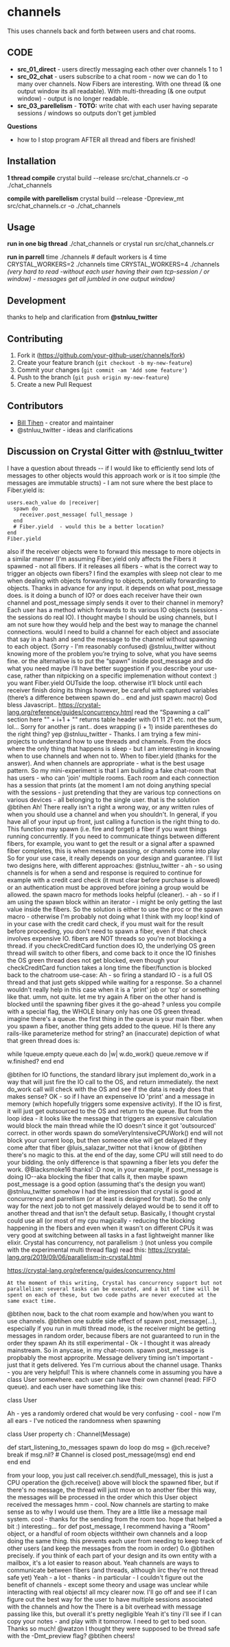 # channels

This uses channels back and forth between users and chat rooms.

## CODE

- **src_01_direct** - users directly messaging each other over channels 1 to 1
- **src_02_chat** - users subscribe to a chat room - now we can do 1 to many over channels.  Now Fibers are interesting.  With one thread (& one output window its all readable).  With multi-threading (& one output window) - output is no longer readable.
- **src_03_parellelism** - **TOTO:** write chat with each user having separate sessions / windows so outputs don't get jumbled

**Questions**
- how to I stop program AFTER all thread and fibers are finished!

## Installation

**1 thread compile**
crystal build --release src/chat_channels.cr -o ./chat_channels

**compile with parellelism**
crystal build --release -Dpreview_mt  src/chat_channels.cr -o ./chat_channels

## Usage

**run in one big thread**
./chat_channels
or
crystal run src/chat_channels.cr

**run in parrell**
time ./channels  # default workers is 4
time CRYSTAL_WORKERS=2 ./channels
time CRYSTAL_WORKERS=4 ./channels
_(very hard to read -without each user having their own tcp-session / or window) - messages get all jumbled in one output window)_

## Development

thanks to help and clarification from **@stnluu_twitter**

## Contributing

1. Fork it (<https://github.com/your-github-user/channels/fork>)
2. Create your feature branch (`git checkout -b my-new-feature`)
3. Commit your changes (`git commit -am 'Add some feature'`)
4. Push to the branch (`git push origin my-new-feature`)
5. Create a new Pull Request

## Contributors

- [Bill Tihen](https://github.com/your-github-user) - creator and maintainer
- @stnluu_twitter - ideas and clarifications

## Discussion on Crystal Gitter with @stnluu_twitter

I have a question about threads -- if I would like to efficiently send lots of messages to other objects would this approach work or is it too simple (the messages are immutable structs) - I am not sure where the best place to Fiber.yield is:

    users.each_value do |receiver|
      spawn do
        receiver.post_message( full_message )
      end
      # Fiber.yield  - would this be a better location?
    end
    Fiber.yield

also if the receiver objects were to forward this message to more objects in a similar manner (I'm assuming Fiber.yield only affects the Fibers it spawned - not all fibers. If it releases all fibers - what is the correct way to trigger an objects own fibers? I find the examples with sleep not clear to me when dealing with objects forwarding to objects, potentially forwarding to objects.
Thanks in advance for any input.
it depends on what post_message does. is it doing a bunch of IO?
or does each receiver have their own channel and post_message simply sends it over to their channel in memory?
Each user has a method which forwards to its various IO objects (sessions - the sessions do real IO). I thought maybe I should be using channels, but I am not sure how they would help and the best way to manage the channel connections. would I need to build a channel for each object and associate that say in a hash and send the message to the channel without spawning to each object. (Sorry - I'm reasonably confused)
@stnluu_twitter
without knowing more of the problem you’re trying to solve, what you have seems fine. or the alternative is to put the “spawn” inside post_message and do what you need
maybe i’ll have better suggestion if you describe your use-case, rather than nitpicking on a specific implemenation without context :)
you want Fiber.yield OUTside the loop. otherwise it’ll block until each receiver finish doing its things
however, be careful with captured variables (there’s a difference between spawn do .. end and just spawn macro)
God bless Javascript..
https://crystal-lang.org/reference/guides/concurrency.html
read the “Spawning a call” section here
"<th scope='row'>" + i+1 + "</th>" returns table header with 01 11 21 etc. not the sum, lol...
Sorry for another js rant..
does wrapping (i + 1) inside parentheses do the right thing?
yep
@stnluu_twitter - Thanks. I am trying a few mini-projects to understand how to use threads and channels. From the docs where the only thing that happens is sleep - but I am interesting in knowing when to use channels and when not to. When to fiber.yield (thanks for the answer). And when channels are appropriate - what is the best usage pattern. So my mini-experiment is that I am building a fake chat-room that has users - who can 'join' multiple rooms. Each room and each connection has a session that prints (at the moment I am not doing anything special with the sessions - just pretending that they are various tcp connections on various devices - all belonging to the single user.
that is the solution
@btihen Ah! There really isn't a right a wrong way, or any written rules of when you should use a channel and when you shouldn't. In general, if you have all of your input up front, just calling a function is the right thing to do. This function may spawn (i.e. fire and forget) a fiber if you want things running concurrently.
If you need to communicate things between different fibers, for example, you want to get the result or a signal after a spawned fiber completes, this is when message passing, or channels come into play
So for your use case, it really depends on your design and guarantee. I'll list two designs here, with different approaches:
@stnluu_twitter - ah - so using channels is for when a send and response is required to continue for example with a credit card check (it must clear before purchase is allowed) or an authentication must be approved before joining a group would be allowed. the spawn macro for methods looks helpful (cleaner). - ah - so if I am using the spawn block within an iterator - i might be only getting the last value inside the fibers. So the solution is either to use the proc or the spawn macro - otherwise I'm probably not doing what I think with my loop!
kind of
in your case with the credit card check, if you must wait for the result before proceeding, you don't need to spawn a fiber, even if that check involves expensive IO.
fibers are NOT threads
so you're not blocking a thread. if you checkCreditCard function does IO, the underlying OS green thread will switch to other fibers, and come back to it once the IO finishes
the OS green thread does not get blocked, even though your checkCreditCard function takes a long time
the fiber/function is blocked
back to the chatroom use-case:
Ah - so firing a standard IO - is a full OS thread and that just gets skipped while waiting for a response. So a channel wouldn't really help in this case when it is a 'print' job or 'tcp' or something like that.
umm, not quite. let me try again
A fiber on the other hand is blocked until the spawning fiber gives it the go-ahead ?
unless you compile with a special flag, the WHOLE binary only has one OS green thread.
imagine there's a queue. the first thing in the queue is your main fiber.
when you spawn a fiber, another thing gets added to the queue.
Hi! Is there any rails-like parameterize method for string?
an (inaccurate) depiction of what that green thread does is:

while !queue.empty
  queue.each do |w|
    w.do_work()
    queue.remove w if w.finished?
  end
end

@btihen for IO functions, the standard library jsut implement do_work in a way that will just fire the IO call to the OS, and return immediately. the next do_work call will check with the OS and see if the data is ready
does that makes sense?
OK - so if I have an expenseive IO 'print' and a message in memory (which hopefully triggers some expensive activity). If the IO is first, it will just get outsourced to the OS and return to the queue. But from the loop idea - it looks like the message that triggers an expensive calculation would block the main thread while the IO doesn't since it got 'outsourced'
correct. in other words spawn do someVeryIntensiveCPUWork() end will not block your current loop, but then someone else will get delayed if they come after that fiber
@luis_salazar_twitter not that i know of
@btihen there's no magic to this. at the end of the day, some CPU will still need to do your bidding. the only difference is that spawning a fiber lets you defer the work.
@Blacksmoke16 thanks! :D
now, in your example, if post_message is doing IO--aka blocking the fiber that calls it, then maybe spawn post_message is a good option (assuming that's the design you want)
@stnluu_twitter somehow I had the impression that crystal is good at concurrency and parrellism (or at least is designed for that). So the only way for the next job to not get massively delayed would be to send it off to another thread and that isn't the default setup. Basically, I thought crystal could use all (or most of my cpu magically - reducing the blocking happening in the fibers and even when it wasn't on different CPUs it was very good at switching between all tasks in a fast lightweight manner like elixir.
Crystal has concurrency, not parallelism :)
(not unless you compile with the experimental multi thread flag)
read this: https://crystal-lang.org/2019/09/06/parallelism-in-crystal.html

https://crystal-lang.org/reference/guides/concurrency.html

    At the moment of this writing, Crystal has concurrency support but not parallelism: several tasks can be executed, and a bit of time will be spent on each of these, but two code paths are never executed at the same exact time.

@btihen now, back to the chat room example and how/when you want to use channels.
@btihen one subtle side effect of spawn post_message(...), especially if you run in multi thread mode, is the receiver might be getting messages in random order, because fibers are not guaranteed to run in the order they spawn
Ah its still experimental - Ok - I thought it was already mainstream. So in anycase, in my chat-room. spawn post_message is propbably the most approprite. Message delivery timing isn't important - just that it gets delivered. Yes I'm currious about the channel usage. Thanks - you are very helpful!
This is where channels come in
assuming you have a class User somewhere. each user can have their own channel (read: FIFO queue). and each user have something like this:

class User

Ah - yes a randomly ordered chat would be very confusing - cool - now I'm all ears - I've noticed the randomness when spawning

class User
  property ch : Channel(Message)

  def start_listening_to_messages
    spawn do
      loop do
        msg = @ch.receive?
        break if msg.nil? # Channel is closed
        post_message(msg)
      end
    end  
  end
end

from your loop, you just call receiver.ch.send(full_message), this is just a CPU operation
the @ch.receive() above will block the spawned fiber, but if there's no message, the thread will just move on to another fiber
this way, the messages will be processed in the order which this User object received the messages
hmm - cool. Now channels are starting to make sense as to why I would use them. They are a little like a message mail system. cool - thanks for the sending from the room too.
hope that helped a bit :)
interesting...
for def post_message, I recommend having a "Room" object, or a handful of room objects withtheir own channels and a loop doing the same thing. this prevents each user from needing to keep track of other users
(and keep the messages from the room in order)
0.o
@btihen precisely. if you think of each part of your design and its own entity with a mailbox, it's a lot easier to reason about.
Yeah channels are ways to communicate between fibers (and threads, although iirc they're not thread safe yet)
Yeah - a lot - thanks - in particular - I couldn't figure out the benefit of channels - except some theory and usage was unclear while interacting with real objects! all mcy clearer now. I'll go off and see if I can figure out the best way for the user to have multiple sessions associated with the channels and how the
There is a bit overhead with message passing like this, but overall it's pretty negligible
Yeah it's tiny
i'll see if I can copy your notes - and play with it tomorrow. I need to get to bed soon. Thanks so much!
@watzon I thought they were supposed to be thread safe with the -Dmt_preview flag?
@btihen cheers!
